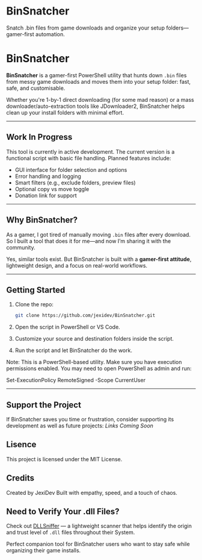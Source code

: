 # BinSnatcher
Snatch .bin files from game downloads and organize your setup folders—gamer-first automation.
# BinSnatcher

**BinSnatcher** is a gamer-first PowerShell utility that hunts down `.bin` files from messy game downloads and moves them into your setup folder: fast, safe, and customisable.

Whether you're 1-by-1 direct downloading (for some mad reason) or a mass downloader/auto-extraction tools like JDownloader2, BinSnatcher helps clean up your install folders with minimal effort.

---

## Work In Progress

This tool is currently in active development. The current version is a functional script with basic file handling. Planned features include:

- GUI interface for folder selection and options  
- Error handling and logging  
- Smart filters (e.g., exclude folders, preview files)  
- Optional copy vs move toggle  
- Donation link for support  

---

## Why BinSnatcher?

As a gamer, I got tired of manually moving `.bin` files after every download. So I built a tool that does it for me—and now I’m sharing it with the community.

Yes, similar tools exist. But BinSnatcher is built with a **gamer-first attitude**, lightweight design, and a focus on real-world workflows.

---

## Getting Started

1. Clone the repo:
   ```bash
   git clone https://github.com/jexidev/BinSnatcher.git
2. Open the script in PowerShell or VS Code.

3. Customize your source and destination folders inside the script.

4. Run the script and let BinSnatcher do the work.

Note: This is a PowerShell-based utility. Make sure you have execution permissions enabled. You may need to open PowerShell as admin and run:

Set-ExecutionPolicy RemoteSigned -Scope CurrentUser

---

## Support the Project
If BinSnatcher saves you time or frustration, consider supporting its development as well as future projects:
*Links Coming Soon*

## Lisence

This project is licensed under the MIT License.

## Credits

Created by JexiDev
Built with empathy, speed, and a touch of chaos.

## Need to Verify Your .dll Files?

Check out [DLLSniffer](https://github.com/jexidev/DLLSniffer) — a lightweight scanner that helps identify the origin and trust level of `.dll` files throughout their System.

Perfect companion tool for BinSnatcher users who want to stay safe while organizing their game installs.
